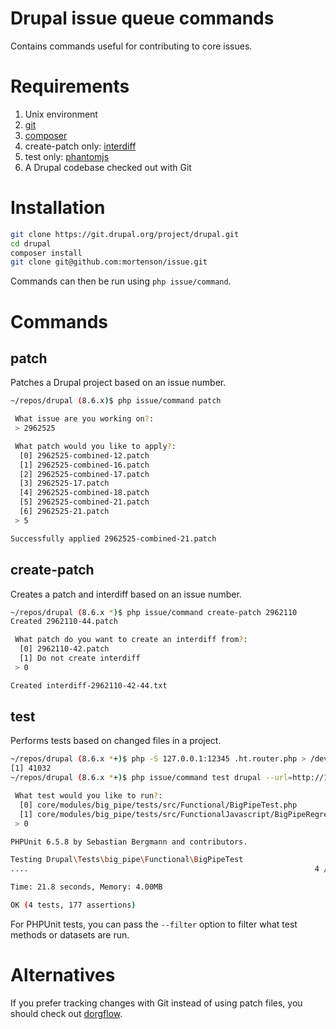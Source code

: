 # Drupal issue queue commands

Contains commands useful for contributing to core issues.

# Requirements

1. Unix environment
1. [git](https://git-scm.com/downloads)
1. [composer](https://getcomposer.org/)
1. create-patch only: [interdiff](http://freshmeat.sourceforge.net/projects/patchutils)
1. test only: [phantomjs](http://phantomjs.org/download.html)
1. A Drupal codebase checked out with Git

# Installation

```bash
git clone https://git.drupal.org/project/drupal.git
cd drupal
composer install
git clone git@github.com:mortenson/issue.git
```

Commands can then be run using `php issue/command`.

# Commands

## patch

Patches a Drupal project based on an issue number.

```bash
~/repos/drupal (8.6.x)$ php issue/command patch

 What issue are you working on?:
 > 2962525

 What patch would you like to apply?:
  [0] 2962525-combined-12.patch
  [1] 2962525-combined-16.patch
  [2] 2962525-combined-17.patch
  [3] 2962525-17.patch
  [4] 2962525-combined-18.patch
  [5] 2962525-combined-21.patch
  [6] 2962525-21.patch
 > 5

Successfully applied 2962525-combined-21.patch
```

## create-patch

Creates a patch and interdiff based on an issue number.

```bash
~/repos/drupal (8.6.x *)$ php issue/command create-patch 2962110
Created 2962110-44.patch

 What patch do you want to create an interdiff from?:
  [0] 2962110-42.patch
  [1] Do not create interdiff
 > 0

Created interdiff-2962110-42-44.txt
```

## test

Performs tests based on changed files in a project.

```bash
~/repos/drupal (8.6.x *+)$ php -S 127.0.0.1:12345 .ht.router.php > /dev/null 2>&1 &
[1] 41032
~/repos/drupal (8.6.x *+)$ php issue/command test drupal --url=http://127.0.0.1:12345

 What test would you like to run?:
  [0] core/modules/big_pipe/tests/src/Functional/BigPipeTest.php
  [1] core/modules/big_pipe/tests/src/FunctionalJavascript/BigPipeRegressionTest.php
 > 0

PHPUnit 6.5.8 by Sebastian Bergmann and contributors.

Testing Drupal\Tests\big_pipe\Functional\BigPipeTest
....                                                                4 / 4 (100%)

Time: 21.8 seconds, Memory: 4.00MB

OK (4 tests, 177 assertions)
```

For PHPUnit tests, you can pass the `--filter` option to filter what test
methods or datasets are run.

# Alternatives

If you prefer tracking changes with Git instead of using patch files, you
should check out [dorgflow](https://github.com/joachim-n/dorgflow).
